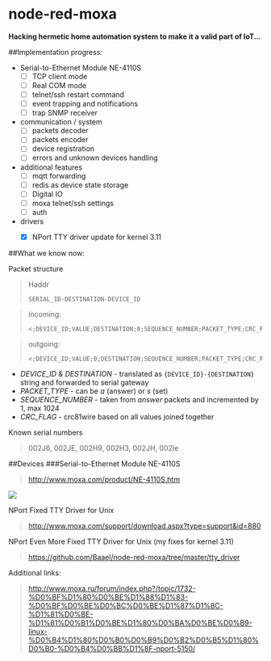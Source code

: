 # node-red-moxa

**Hacking hermetic home automation system to make it a valid part of IoT...**

##Implementation progress:

* Serial-to-Ethernet Module NE-4110S 
  * [ ] TCP client mode 
  * [ ] Real COM mode 
  * [ ] telnet/ssh restart command
  * [ ] event trapping and notifications
  * [ ] trap SNMP receiver

* communication / system
  * [ ] packets decoder
  * [ ] packets encoder
  * [ ] device registration
  * [ ] errors and unknown devices handling

* additional features
  * [ ] mqtt forwarding
  * [ ] redis as device state storage
  * [ ] Digital IO
  * [ ] moxa telnet/ssh settings
  * [ ] auth

* drivers
  * [x] NPort TTY driver update for kernel 3.11 



##What we know now:

Packet structure

>Haddr
>
>```
>SERIAL_ID-DESTINATION-DEVICE_ID
>```

>incoming:
>```
><;DEVICE_ID;VALUE;DESTINATION;0;SEQUENCE_NUMBER;PACKET_TYPE;CRC_FLAG;>\r\n
>```

>outgoing:
>
>```
><;DEVICE_ID;VALUE;0;DESTINATION;SEQUENCE_NUMBER;PACKET_TYPE;CRC_FLAG;>\r\n
>```

* *DEVICE_ID* & *DESTINATION* - translated as ```{DEVICE_ID}-{DESTINATION}``` string and forwarded to serial gateway
* *PACKET_TYPE* - can be _a_ (answer) or _s_ (set)
* *SEQUENCE_NUMBER* - taken from _answer_ packets and incremented by 1,  max 1024
* *CRC_FLAG* - crc81wire based on all values joined together

Known serial numbers
>002J6, 002JE, 002H9, 002H3, 002JH, 002Ie

##Devices
###Serial-to-Ethernet Module NE-4110S 

> http://www.moxa.com/product/NE-4110S.htm

![](http://www.moxa.com/ImgUpload/editor/D1(7).png)


NPort Fixed TTY Driver for Unix
> http://www.moxa.com/support/download.aspx?type=support&id=880

NPort Even More Fixed TTY Driver for Unix (my fixes for kernel 3.11)
> https://github.com/Baael/node-red-moxa/tree/master/tty_driver

Additional links:
> http://www.moxa.ru/forum/index.php?/topic/1732-%D0%BF%D1%80%D0%BE%D1%88%D1%83-%D0%BF%D0%BE%D0%BC%D0%BE%D1%87%D1%8C-%D1%81%D0%BE-%D1%81%D0%B1%D0%BE%D1%80%D0%BA%D0%BE%D0%B9-linux-%D0%B4%D1%80%D0%B0%D0%B9%D0%B2%D0%B5%D1%80%D0%B0-%D0%B4%D0%BB%D1%8F-nport-5150/

